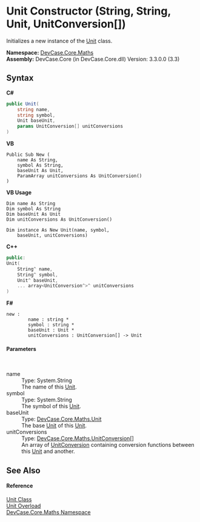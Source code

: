 # Unit Constructor (String, String, Unit, UnitConversion[])
 

Initializes a new instance of the <a href="T_DevCase_Core_Maths_Unit">Unit</a> class.

**Namespace:**&nbsp;<a href="N_DevCase_Core_Maths">DevCase.Core.Maths</a><br />**Assembly:**&nbsp;DevCase.Core (in DevCase.Core.dll) Version: 3.3.0.0 (3.3)

## Syntax

**C#**<br />
``` C#
public Unit(
	string name,
	string symbol,
	Unit baseUnit,
	params UnitConversion[] unitConversions
)
```

**VB**<br />
``` VB
Public Sub New ( 
	name As String,
	symbol As String,
	baseUnit As Unit,
	ParamArray unitConversions As UnitConversion()
)
```

**VB Usage**<br />
``` VB Usage
Dim name As String
Dim symbol As String
Dim baseUnit As Unit
Dim unitConversions As UnitConversion()

Dim instance As New Unit(name, symbol, 
	baseUnit, unitConversions)
```

**C++**<br />
``` C++
public:
Unit(
	String^ name, 
	String^ symbol, 
	Unit^ baseUnit, 
	... array<UnitConversion^>^ unitConversions
)
```

**F#**<br />
``` F#
new : 
        name : string * 
        symbol : string * 
        baseUnit : Unit * 
        unitConversions : UnitConversion[] -> Unit
```


#### Parameters
&nbsp;<dl><dt>name</dt><dd>Type: System.String<br />The name of this <a href="T_DevCase_Core_Maths_Unit">Unit</a>.</dd><dt>symbol</dt><dd>Type: System.String<br />The symbol of this <a href="T_DevCase_Core_Maths_Unit">Unit</a>.</dd><dt>baseUnit</dt><dd>Type: <a href="T_DevCase_Core_Maths_Unit">DevCase.Core.Maths.Unit</a><br />The base <a href="T_DevCase_Core_Maths_Unit">Unit</a> of this <a href="T_DevCase_Core_Maths_Unit">Unit</a>.</dd><dt>unitConversions</dt><dd>Type: <a href="T_DevCase_Core_Maths_UnitConversion">DevCase.Core.Maths.UnitConversion</a>[]<br />An array of <a href="T_DevCase_Core_Maths_UnitConversion">UnitConversion</a> containing conversion functions between this <a href="T_DevCase_Core_Maths_Unit">Unit</a> and another.</dd></dl>

## See Also


#### Reference
<a href="T_DevCase_Core_Maths_Unit">Unit Class</a><br /><a href="Overload_DevCase_Core_Maths_Unit__ctor">Unit Overload</a><br /><a href="N_DevCase_Core_Maths">DevCase.Core.Maths Namespace</a><br />